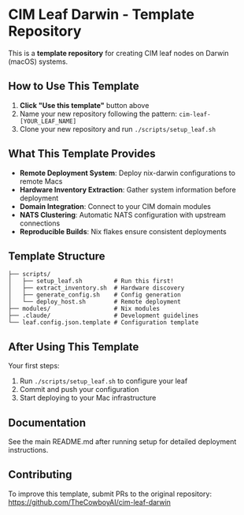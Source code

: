 # CIM Leaf Darwin - Template Repository

This is a **template repository** for creating CIM leaf nodes on Darwin (macOS) systems.

## How to Use This Template

1. **Click "Use this template"** button above
2. Name your new repository following the pattern: `cim-leaf-[YOUR_LEAF_NAME]`
3. Clone your new repository and run `./scripts/setup_leaf.sh`

## What This Template Provides

- **Remote Deployment System**: Deploy nix-darwin configurations to remote Macs
- **Hardware Inventory Extraction**: Gather system information before deployment  
- **Domain Integration**: Connect to your CIM domain modules
- **NATS Clustering**: Automatic NATS configuration with upstream connections
- **Reproducible Builds**: Nix flakes ensure consistent deployments

## Template Structure

```
├── scripts/
│   ├── setup_leaf.sh         # Run this first!
│   ├── extract_inventory.sh  # Hardware discovery
│   ├── generate_config.sh    # Config generation
│   └── deploy_host.sh        # Remote deployment
├── modules/                  # Nix modules
├── .claude/                  # Development guidelines
└── leaf.config.json.template # Configuration template
```

## After Using This Template

Your first steps:
1. Run `./scripts/setup_leaf.sh` to configure your leaf
2. Commit and push your configuration
3. Start deploying to your Mac infrastructure

## Documentation

See the main README.md after running setup for detailed deployment instructions.

## Contributing

To improve this template, submit PRs to the original repository:
https://github.com/TheCowboyAI/cim-leaf-darwin